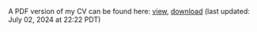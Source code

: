 A PDF version of my CV can be found here: [view](./artifacts/amcnamara_cv.pdf), [download](./artifacts/amcnamara_cv.pdf?raw=true) (last updated: July 02, 2024 at 22:22 PDT)
